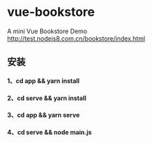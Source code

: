 # vue-bookstore
A mini Vue Bookstore Demo
http://test.nodejs8.com.cn/bookstore/index.html

## 安装
#### 1、cd app && yarn install
#### 2、cd serve && yarn install
#### 3、cd app && yarn serve
#### 4、cd serve && node main.js 
